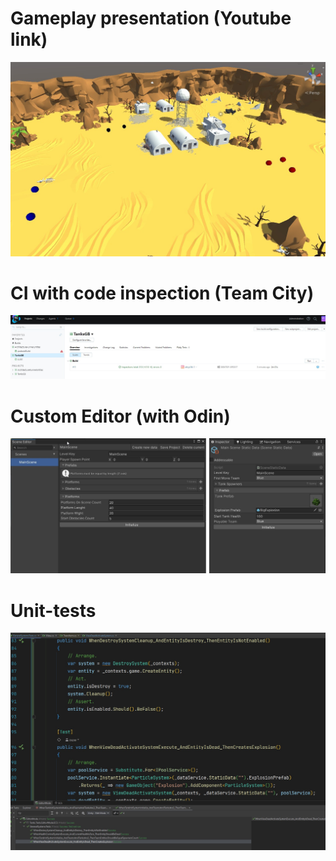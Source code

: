 # Gameplay presentation (Youtube link)
[![IMAGE ALT TEXT(https://img.youtube.com/vi/vfeR0ygTokw/0.jpg)](./Preview/Preview.jpg)](https://youtu.be/vfeR0ygTokw "Tanks")

# CI with code inspection (Team City)
![IMAGE ALT TEXT](./Preview/CI.jpg)

# Custom Editor (with Odin)
![IMAGE ALT TEXT](./Preview/CustomEditor.jpg)

# Unit-tests
![IMAGE ALT TEXT](./Preview/Tests.jpg)